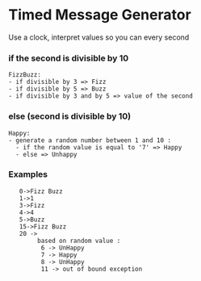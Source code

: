 # Timed Message Generator

Use a clock, interpret values so you can every second 

   ### if the second is divisible by 10
    FizzBuzz:
    - if divisible by 3 => Fizz
    - if divisible by 5 => Buzz
    - if divisible by 3 and by 5 => value of the second

   ### else (second is divisible by 10)
    Happy:
    - generate a random number between 1 and 10 :
      - if the random value is equal to '7' => Happy 
      - else => Unhappy
   
   ### Examples
       0->Fizz Buzz
       1->1
       3->Fizz
       4->4
       5->Buzz
       15->Fizz Buzz
       20 ->
            based on random value :
             6 -> UnHappy
             7 -> Happy
             8 -> UnHappy
             11 -> out of bound exception
